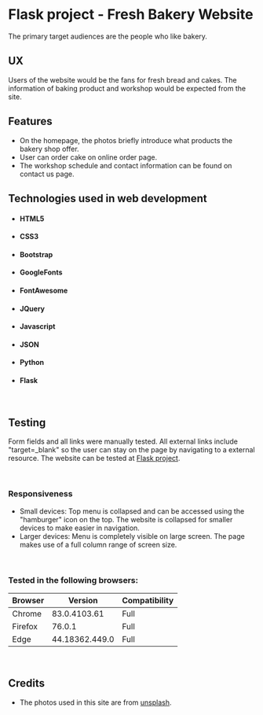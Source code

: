 # Flask project - Fresh Bakery Website
The primary target audiences are the people who like bakery.


## UX
Users of the website would be the fans for fresh bread and cakes. The information of baking product and workshop would be expected from the site.


## Features
- On the homepage, the photos briefly introduce what products the bakery shop offer.<br>
- User can order cake on online order page.<br>
- The workshop schedule and contact information can be found on contact us page. <br>


## Technologies used in web development

- #### HTML5
- #### CSS3
- #### Bootstrap
- #### GoogleFonts
- #### FontAwesome 
- #### JQuery
- #### Javascript
- #### JSON 
- #### Python
- #### Flask
<br>

## Testing
Form fields and all links were manually tested.  All external links include "target=_blank" so the user can stay on the page by navigating to a external resource.  The website can be tested at [Flask project](https://freshbakery.herokuapp.com).


<br>

### Responsiveness
- Small devices: Top menu is collapsed and can be accessed using the "hamburger" icon on the top. The website is collapsed for smaller devices to make easier in navigation.<br>
- Larger devices: Menu is completely visible on large screen. The page makes use of a full column range of screen size.


<br>

### Tested in the following browsers:
|Browser  | Version       | Compatibility |
|---------|---------------|---------------|
|Chrome   |83.0.4103.61   | Full          |
|Firefox  |76.0.1         | Full          |
|Edge     |44.18362.449.0 | Full          |

<br>

## Credits
- The photos used in this site are from [unsplash](https://unsplash.com).
